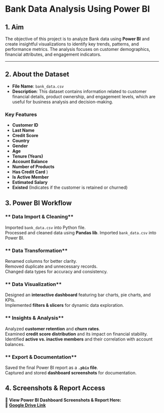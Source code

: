 # **Bank Data Analysis Using Power BI**  

## **1. Aim**  
The objective of this project is to analyze Bank data using **Power BI** and create insightful visualizations to identify key trends, patterns, and performance metrics. The analysis focuses on customer demographics, financial attributes, and engagement indicators.  

---

## **2. About the Dataset**  
- **File Name**: `bank_data.csv`  
- **Description**: This dataset contains information related to customer financial details, product ownership, and engagement levels, which are useful for business analysis and decision-making.  

### **Key Features**  
- **Customer ID**  
- **Last Name**  
- **Credit Score**  
- **Country**  
- **Gender**  
- **Age**  
- **Tenure (Years)**  
- **Account Balance**  
- **Number of Products**  
- **Has Credit Card** )  
- **Is Active Member** 
- **Estimated Salary**  
- **Existed** (Indicates if the customer is retained or churned)  

## **3. Power BI Workflow**  

### ** Data Import & Cleaning**  
Imported `bank_data.csv` into Python file.  
Processed and cleaned data using **Pandas lib**.
Imported `bank_data.csv` into Power BI.

### ** Data Transformation**  
Renamed columns for better clarity.  
Removed duplicate and unnecessary records.  
Changed data types for accuracy and consistency.  

### ** Data Visualization**  
Designed an **interactive dashboard** featuring bar charts, pie charts, and KPIs.  
Implemented **filters & slicers** for dynamic data exploration.  

### ** Insights & Analysis**  
 Analyzed **customer retention** and **churn rates**.  
 Examined **credit score distribution** and its impact on financial stability.  
 Identified **active vs. inactive members** and their correlation with account balances.  

### ** Export & Documentation**  
Saved the final Power BI report as a **`.pbix` file**.  
Captured and stored **dashboard screenshots** for documentation.  

## **4. Screenshots & Report Access**  
📸 **View Power BI Dashboard Screenshots & Report Here:**  
🔗 **[Google Drive Link](https://drive.google.com/drive/folders/108DVZBiIdiUhGNopiWldseBKmptKeMNK?usp=drive_link)**  
